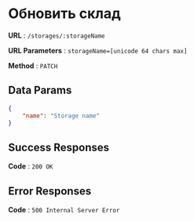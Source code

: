 # Обновить склад

**URL** : `/storages/:storageName`

**URL Parameters** : `storageName=[unicode 64 chars max]`

**Method** : `PATCH`

## Data Params

```json
{
    "name": "Storage name"
}
```

## Success Responses

**Code** : `200 OK`

## Error Responses

**Code** : `500 Internal Server Error`
